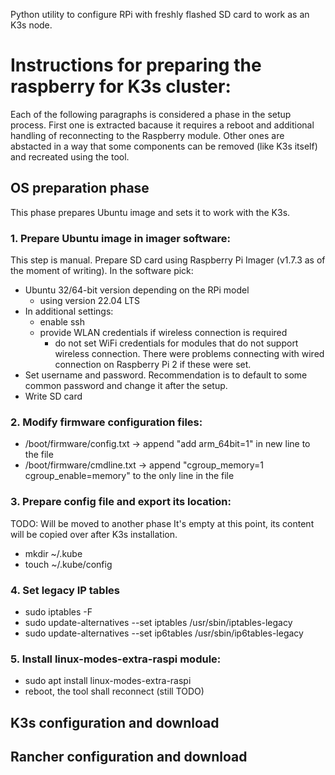 Python utility to configure RPi with freshly flashed SD card to work as an K3s node.

# Instructions for preparing the raspberry for K3s cluster:
Each of the following paragraphs is considered a phase in the setup process.
First one is extracted bacause it requires a reboot and additional handling of
reconnecting to the Raspberry module. Other ones are abstacted in a way that some
components can be removed (like K3s itself) and recreated using the tool.

## OS preparation phase
This phase prepares Ubuntu image and sets it to work with the K3s.

### 1. Prepare Ubuntu image in imager software:
This step is manual. Prepare SD card using Raspberry Pi Imager (v1.7.3 as of the moment of writing).
In the software pick:
- Ubuntu 32/64-bit version depending on the RPi model
    - using version 22.04 LTS
- In additional settings:
    - enable ssh
    - provide WLAN credentials if wireless connection is required
        - do not set WiFi credentials for modules that do not support wireless connection. There were problems connecting with wired connection on Raspberry Pi 2 if these were set.
- Set username and password. Recommendation is to default to some common password and change it after the setup.
- Write SD card

### 2. Modify firmware configuration files:
- /boot/firmware/config.txt -> append "add arm_64bit=1" in new line to the file
- /boot/firmware/cmdline.txt -> append "cgroup_memory=1 cgroup_enable=memory" to the only line in the file

### 3. Prepare config file and export its location:
TODO: Will be moved to another phase
It's empty at this point, its content will be copied over after K3s installation.
- mkdir ~/.kube
- touch ~/.kube/config

### 4. Set legacy IP tables
- sudo iptables -F
- sudo update-alternatives --set iptables /usr/sbin/iptables-legacy
- sudo update-alternatives --set ip6tables /usr/sbin/ip6tables-legacy

### 5. Install linux-modes-extra-raspi module:
- sudo apt install linux-modes-extra-raspi
- reboot, the tool shall reconnect (still TODO)

## K3s configuration and download

## Rancher configuration and download
